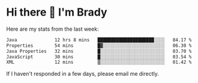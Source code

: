 # Hi there 👋 I'm Brady

Here are my stats from the last week:
<!--START_SECTION:waka-->

```txt
Java              12 hrs 8 mins   █████████████████████░░░░   84.17 %
Properties        54 mins         █▓░░░░░░░░░░░░░░░░░░░░░░░   06.30 %
Java Properties   32 mins         █░░░░░░░░░░░░░░░░░░░░░░░░   03.70 %
JavaScript        30 mins         █░░░░░░░░░░░░░░░░░░░░░░░░   03.54 %
XML               12 mins         ▒░░░░░░░░░░░░░░░░░░░░░░░░   01.42 %
```

<!--END_SECTION:waka-->

If I haven't responded in a few days, please email me directly. 
